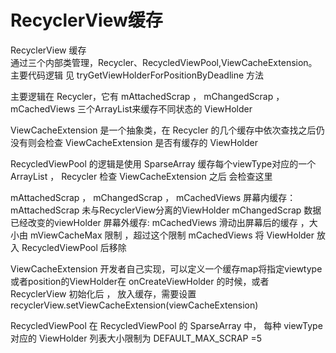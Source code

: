# RecyclerView缓存

RecyclerView 缓存\
通过三个内部类管理，Recycler、RecycledViewPool,ViewCacheExtension。 主要代码逻辑 见 tryGetViewHolderForPositionByDeadline 方法

主要逻辑在 Recycler，它有 mAttachedScrap ， mChangedScrap ， mCachedViews 三个ArrayList来缓存不同状态的 ViewHolder

ViewCacheExtension 是一个抽象类，在 Recycler 的几个缓存中依次查找之后仍没有则会检查 ViewCacheExtension 是否有缓存的 ViewHolder

RecycledViewPool 的逻辑是使用 SparseArray 缓存每个viewType对应的一个ArrayList ， Recycler 检查 ViewCacheExtension 之后 会检查这里

mAttachedScrap ， mChangedScrap ， mCachedViews 屏幕内缓存： mAttachedScrap 未与RecyclerView分离的ViewHolder mChangedScrap   数据已经改变的viewHolder 屏幕外缓存: mCachedViews  滑动出屏幕后的缓存 ，大小由 mViewCacheMax 限制 ，超过这个限制 mCachedViews 将 ViewHolder 放入 RecycledViewPool 后移除

ViewCacheExtension  开发者自己实现，可以定义一个缓存map将指定viewtype或者position的ViewHolder在 onCreateViewHolder 的时候，或者 RecyclerView 初始化后 ， 放入缓存，需要设置 recyclerView.setViewCacheExtension(viewCacheExtension)

RecycledViewPool  在 RecycledViewPool 的 SparseArray 中， 每种 viewType 对应的 ViewHolder 列表大小限制为 DEFAULT\_MAX\_SCRAP =5
